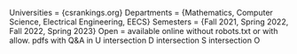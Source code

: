 Universities = {csrankings.org}
Departments = {Mathematics, Computer Science, Electrical Engineering, EECS}
Semesters = {Fall 2021, Spring 2022, Fall 2022, Spring 2023}
Open = available online without robots.txt or with allow.
pdfs with Q&A in U intersection D intersection S intersection O